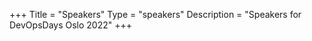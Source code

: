 +++
Title = "Speakers"
Type = "speakers"
Description = "Speakers for DevOpsDays Oslo 2022"
+++

<script type="text/javascript" src="https://sessionize.com/api/v2/egcvtqsg/view/Speakers"></script>
